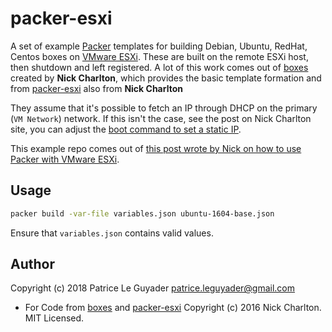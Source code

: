 # packer-esxi

A set of example [Packer][] templates for building Debian, Ubuntu, RedHat, Centos boxes on
[VMware ESXi][]. These are built on the remote ESXi host, then shutdown and
left registered. A lot of this work comes out of [boxes][] created by **Nick Charlton**, which provides the
basic template formation and from [packer-esxi][] also from **Nick Charlton**

They assume that it's possible to fetch an IP through DHCP on the primary (`VM
Network`) network. If this isn't the case, see the post on Nick Charlton site, you can adjust the [boot command to
set a static IP][].

This example repo comes out of [this post wrote by Nick on how to use Packer with
VMware ESXi][post].

## Usage

```sh
packer build -var-file variables.json ubuntu-1604-base.json
```

Ensure that `variables.json` contains valid values.

## Author

Copyright (c) 2018 Patrice Le Guyader <patrice.leguyader@gmail.com>
- For Code from [boxes][] and [packer-esxi][]
Copyright (c) 2016 Nick Charlton. MIT Licensed.

[Packer]: https://packer.io
[VMware ESXi]: http://www.vmware.com/products/vsphere-hypervisor.html
[boxes]: https://github.com/nickcharlton/boxes
[packer-esxi]: https://github.com/nickcharlton/packer-esxi
[boot command to set a static IP]: https://help.ubuntu.com/lts/installation-guide/armhf/apbs02.html
[post]: https://nickcharlton.net/posts/using-packer-esxi-6.html
